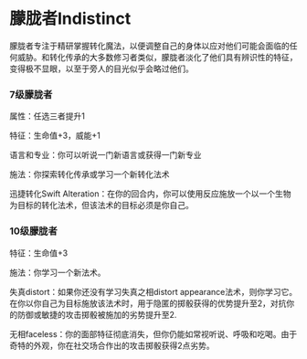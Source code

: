 # 朦胧者Indistinct

朦胧者专注于精研掌握转化魔法，以便调整自己的身体以应对他们可能会面临的任何威胁。和转化传承的大多数修习者类似，朦胧者淡化了他们具有辨识性的特征，变得极不显眼，以至于旁人的目光似乎会略过他们。

### 7级朦胧者

属性：任选三者提升1

特征：生命值+3，威能+1

语言和专业：你可以听说一门新语言或获得一门新专业

施法：你探索转化传承或学习一个新转化法术

迅捷转化Swift
Alteration：在你的回合内，你可以使用反应施放一个以一个生物为目标的转化法术，但该法术的目标必须是你自己。

### 10级朦胧者

特征：生命值+3

施法：你学习一个新法术。

失真distort：如果你还没有学习失真之相distort
appearance法术，则你学习它。在你以你自己为目标施放该法术时，用于隐匿的掷骰获得的优势提升至2，对抗你的防御或敏捷的攻击掷骰被施加的劣势提升至2.

无相faceless：你的面部特征彻底消失，但你仍能如常视听说、呼吸和吃喝。由于奇特的外观，你在社交场合作出的攻击掷骰获得2点劣势。
